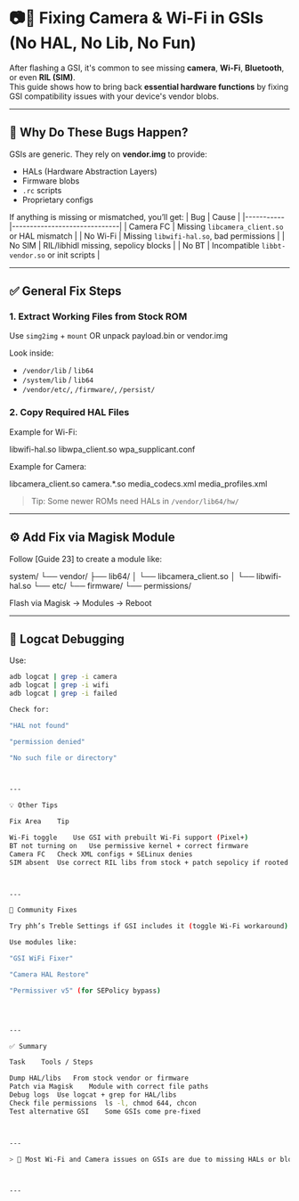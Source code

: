 # 📷📶 Fixing Camera & Wi-Fi in GSIs (No HAL, No Lib, No Fun)

After flashing a GSI, it's common to see missing **camera**, **Wi-Fi**, **Bluetooth**, or even **RIL (SIM)**.  
This guide shows how to bring back **essential hardware functions** by fixing GSI compatibility issues with your device's vendor blobs.

---

## 🧪 Why Do These Bugs Happen?

GSIs are generic. They rely on **vendor.img** to provide:
- HALs (Hardware Abstraction Layers)
- Firmware blobs
- `.rc` scripts
- Proprietary configs

If anything is missing or mismatched, you’ll get:
| Bug       | Cause                        |
|-----------|------------------------------|
| Camera FC | Missing `libcamera_client.so` or HAL mismatch |
| No Wi-Fi  | Missing `libwifi-hal.so`, bad permissions |
| No SIM    | RIL/libhidl missing, sepolicy blocks |
| No BT     | Incompatible `libbt-vendor.so` or init scripts |

---

## ✅ General Fix Steps

### 1. Extract Working Files from Stock ROM

Use `simg2img` + `mount` OR unpack payload.bin or vendor.img

Look inside:
- `/vendor/lib` / `lib64`
- `/system/lib` / `lib64`
- `/vendor/etc/`, `/firmware/`, `/persist/`

### 2. Copy Required HAL Files

Example for Wi-Fi:

libwifi-hal.so libwpa_client.so wpa_supplicant.conf

Example for Camera:

libcamera_client.so camera.*.so media_codecs.xml media_profiles.xml

> Tip: Some newer ROMs need HALs in `/vendor/lib64/hw/`

---

## ⚙️ Add Fix via Magisk Module

Follow [Guide 23] to create a module like:

system/ └── vendor/ ├── lib64/ │   └── libcamera_client.so │   └── libwifi-hal.so └── etc/ └── firmware/ └── permissions/

Flash via Magisk → Modules → Reboot

---

## 🧪 Logcat Debugging

Use:
```bash
adb logcat | grep -i camera
adb logcat | grep -i wifi
adb logcat | grep -i failed

Check for:

"HAL not found"

"permission denied"

"No such file or directory"



---

💡 Other Tips

Fix Area	Tip

Wi-Fi toggle	Use GSI with prebuilt Wi-Fi support (Pixel+)
BT not turning on	Use permissive kernel + correct firmware
Camera FC	Check XML configs + SELinux denies
SIM absent	Use correct RIL libs from stock + patch sepolicy if rooted



---

🔧 Community Fixes

Try phh’s Treble Settings if GSI includes it (toggle Wi-Fi workaround)

Use modules like:

"GSI WiFi Fixer"

"Camera HAL Restore"

"Permissiver v5" (for SEPolicy bypass)




---

✅ Summary

Task	Tools / Steps

Dump HAL/libs	From stock vendor or firmware
Patch via Magisk	Module with correct file paths
Debug logs	Use logcat + grep for HAL/libs
Check file permissions	ls -l, chmod 644, chcon
Test alternative GSI	Some GSIs come pre-fixed



---

> 🧠 Most Wi-Fi and Camera issues on GSIs are due to missing HALs or blobs — borrow them from stock and patch them systemlessly!



---
